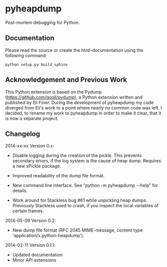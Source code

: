 pyheapdump
==========

Post-mortem debugging for Python. 

Documentation
-------------

Please read the source or create the html-documentation using the following command:

```python setup.py build_sphinx```


Acknowledgement and Previous Work
---------------------------------

This Python extension is based on the Pydump (https://github.com/gooli/pydump), a Python extension written 
and published by Eli Finer. During the development of pyheapdump my code diverged from 
Eli's work to a point where nearly no common code was left. I decided, to rename my work to
pyheapdump in order to make it clear, that it is now a separate project. 


Changelog
---------

2014-xx-xx Version 0.x:
 * Disable logging during the creation of the pickle. This prevents secondary errors, if
   the log system is the cause of heap dump. Requires a new sPickle package.

 * Improved readability of the dump file format.

 * New command line interface. See "python -m pyheapdump --help" for details.

 * Work around for Stackless bug #61 while unpickling heap dumps. Previously Stackless
   used to crash, if you inspect the local variables of certain frames.

2014-05-09 Version 0.2:
 * New dump file format (RFC 2045 MIME-message, content type 'application/x.python-heapdump').

2014-02-11 Version 0.1.1:

 * Updated documentation
 * Minor API extensions

